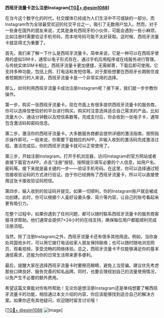 **西班牙流量卡怎么注册Instagram[[TG💪+ @esim1088](https://t.me/s/esim1088)]**

在当今这个数字化的时代，社交媒体已经成为人们生活中不可或缺的一部分。而Instagram作为全球最受欢迎的社交平台之一，吸引了无数用户加入。然而，对于一些身在国外的朋友来说，尤其是身处西班牙的小伙伴，可能会遇到一些小麻烦，比如注册时需要验证手机号码，而本地号码可能不太好获取。这时候，西班牙流量卡就显得尤为重要了。

首先，我们来了解一下什么是西班牙流量卡。简单来说，它是一种可以在西班牙使用的虚拟SIM卡，通常以电子形式存在，通过手机应用程序或在线服务进行管理。与传统实体SIM卡相比，西班牙流量卡更加便捷，无需邮寄，下载后即可使用。它支持多种功能，包括上网、打电话和发短信等。对于那些想要在西班牙长期居住或者短期旅行的人来说，西班牙流量卡是一个非常实用的选择。

那么，如何利用西班牙流量卡成功注册Instagram呢？接下来，我们就一步步教你操作。

第一步，购买一张西班牙流量卡。现在市面上有很多提供西班牙流量卡的服务商，你可以选择信誉较好的平台进行购买。购买时注意选择适合自己需求的产品，比如流量大小、通话分钟数以及短信条数等。完成支付后，你会收到一张电子卡，通常包含激活码和密码信息。

第二步，激活你的西班牙流量卡。大多数服务商都会提供详细的激活指南，按照指示操作即可。一般来说，你需要下载相应的APP，并输入收到的激活码完成激活过程。激活完成后，你的西班牙流量卡就可以正常使用了。

第三步，开始注册Instagram。打开手机浏览器，访问Instagram的官方网站或者直接下载官方APP。点击“注册”按钮，按照提示填写必要的个人信息，如用户名、密码等。接下来就是最关键的一步——验证手机号码。在这里，你可以选择通过短信接收验证码的方式进行验证。由于你已经拥有了西班牙流量卡，所以可以直接使用这张卡接收验证码短信。

第四步，输入收到的验证码并提交。如果一切顺利，你的Instagram账户就会被成功创建。此时，你可以根据个人喜好设置头像、简介等内容，让自己的账号看起来更有吸引力。

在整个过程中，如果你遇到了任何问题，都可以随时联系西班牙流量卡的服务商客服寻求帮助。他们通常会提供7×24小时的在线支持，确保每位用户都能顺利完成注册流程。

当然，除了注册Instagram之外，西班牙流量卡还有很多其他用途。例如，当你身处异国他乡时，可以用它拨打电话给家人朋友保持联络；也可以随时随地浏览网页、观看视频，享受流畅的网络体验。总之，西班牙流量卡不仅能够满足你的基本通信需求，还能为你的日常生活带来更多便利。

最后，提醒大家在选择西班牙流量卡时要擦亮眼睛，避免上当受骗。建议优先考虑那些口碑良好、服务完善的知名品牌。同时，也要合理规划自己的流量使用情况，以免产生不必要的额外费用。

希望这篇文章能对你有所帮助！无论你是想注册Instagram还是单纯想要了解西班牙流量卡的功能，相信通过本文介绍的内容，你应该能够找到适合自己的解决方案。如果你还有其他疑问，欢迎随时留言讨论哦！

[[TG💪+ @esim1088](https://t.me/s/esim1088) ![Image](https://i.postimg.cc/4NQfJmqS/Snipaste-2025-05-13-00-14-12.png)]